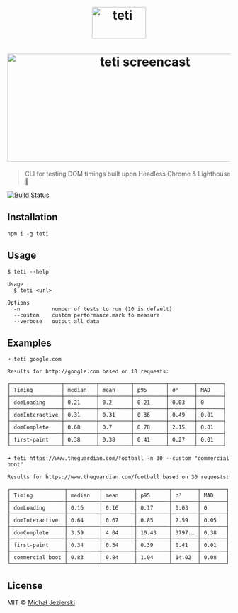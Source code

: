 <h1 align="center">
    <br>
    <img width=122 height=71 src="https://raw.githubusercontent.com/msn0/teti/master/teti.png" alt="teti" />
    <br>
    <br>
	<img width=606 height=244 src="https://raw.githubusercontent.com/msn0/teti/master/screencast.gif" alt="teti screencast" />
	<br>
</h1>

> CLI for testing DOM timings built upon Headless Chrome & Lighthouse 💜

[![Build Status](https://travis-ci.org/msn0/teti.svg?branch=master)](http://travis-ci.org/msn0/teti)

## Installation

```
npm i -g teti
```

## Usage

```
$ teti --help

Usage
  $ teti <url>

Options
  -n          number of tests to run (10 is default)
  --custom    custom performance.mark to measure
  --verbose   output all data
```

## Examples

```
➜ teti google.com

Results for http://google.com based on 10 requests:

┌────────────────┬──────────┬──────────┬──────────┬────────┬────────┐
│ Timing         │ median   │ mean     │ p95      │ σ²     │ MAD    │
├────────────────┼──────────┼──────────┼──────────┼────────┼────────┤
│ domLoading     │ 0.21     │ 0.2      │ 0.21     │ 0.03   │ 0      │
├────────────────┼──────────┼──────────┼──────────┼────────┼────────┤
│ domInteractive │ 0.31     │ 0.31     │ 0.36     │ 0.49   │ 0.01   │
├────────────────┼──────────┼──────────┼──────────┼────────┼────────┤
│ domComplete    │ 0.68     │ 0.7      │ 0.78     │ 2.15   │ 0.01   │
├────────────────┼──────────┼──────────┼──────────┼────────┼────────┤
│ first-paint    │ 0.38     │ 0.38     │ 0.41     │ 0.27   │ 0.01   │
└────────────────┴──────────┴──────────┴──────────┴────────┴────────┘
```

```
➜ teti https://www.theguardian.com/football -n 30 --custom "commercial boot"

Results for https://www.theguardian.com/football based on 30 requests:

┌─────────────────┬──────────┬──────────┬──────────┬────────┬────────┐
│ Timing          │ median   │ mean     │ p95      │ σ²     │ MAD    │
├─────────────────┼──────────┼──────────┼──────────┼────────┼────────┤
│ domLoading      │ 0.16     │ 0.16     │ 0.17     │ 0.03   │ 0      │
├─────────────────┼──────────┼──────────┼──────────┼────────┼────────┤
│ domInteractive  │ 0.64     │ 0.67     │ 0.85     │ 7.59   │ 0.05   │
├─────────────────┼──────────┼──────────┼──────────┼────────┼────────┤
│ domComplete     │ 3.59     │ 4.04     │ 10.43    │ 3797.… │ 0.38   │
├─────────────────┼──────────┼──────────┼──────────┼────────┼────────┤
│ first-paint     │ 0.34     │ 0.34     │ 0.39     │ 0.41   │ 0.01   │
├─────────────────┼──────────┼──────────┼──────────┼────────┼────────┤
│ commercial boot │ 0.83     │ 0.84     │ 1.04     │ 14.02  │ 0.08   │
└─────────────────┴──────────┴──────────┴──────────┴────────┴────────┘
```

## License

MIT &copy; [Michał Jezierski](https://github.com/msn0)
